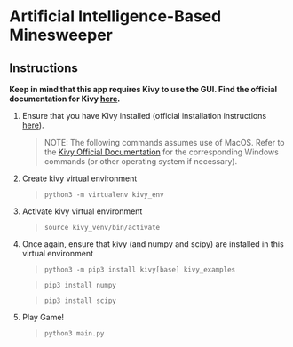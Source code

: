 # Artificial Intelligence-Based Minesweeper

## Instructions

**Keep in mind that this app requires Kivy to use the GUI. Find the official documentation for Kivy [here](https://kivy.org/doc/stable/gettingstarted/intro.html).**

1. Ensure that you have Kivy installed (official installation instructions [here](https://kivy.org/doc/stable/gettingstarted/installation.html)).
    > NOTE: The following commands assumes use of MacOS. Refer to the [Kivy Official Documentation](https://kivy.org/doc/stable/gettingstarted/installation.html) for the corresponding Windows commands (or other operating system if necessary).

2. Create kivy virtual environment
    > `python3 -m virtualenv kivy_env`

3. Activate kivy virtual environment
    > `source kivy_venv/bin/activate`

4. Once again, ensure that kivy (and numpy and scipy) are installed in this virtual environment
    > `python3 -m pip3 install kivy[base] kivy_examples`

    > `pip3 install numpy`

    > `pip3 install scipy`

4. Play Game!
    > `python3 main.py`